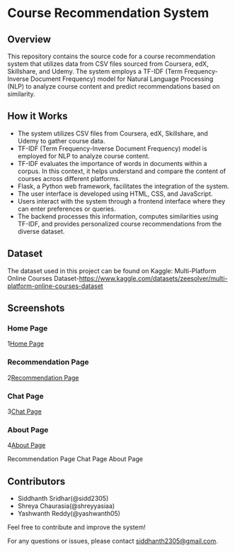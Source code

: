 # Course Recommendation System

## Overview
This repository contains the source code for a course recommendation system that utilizes data from CSV files sourced from Coursera, edX, Skillshare, and Udemy. The system employs a TF-IDF (Term Frequency-Inverse Document Frequency) model for Natural Language Processing (NLP) to analyze course content and predict recommendations based on similarity.

## How it Works
- The system utilizes CSV files from Coursera, edX, Skillshare, and Udemy to gather course data.
- TF-IDF (Term Frequency-Inverse Document Frequency) model is employed for NLP to analyze course content.
- TF-IDF evaluates the importance of words in documents within a corpus. In this context, it helps understand and compare the content of courses across different platforms.
- Flask, a Python web framework, facilitates the integration of the system.
- The user interface is developed using HTML, CSS, and JavaScript.
- Users interact with the system through a frontend interface where they can enter preferences or queries.
- The backend processes this information, computes similarities using TF-IDF, and provides personalized course recommendations from the diverse dataset.

## Dataset
The dataset used in this project can be found on Kaggle: Multi-Platform Online Courses Dataset-https://www.kaggle.com/datasets/zeesolver/multi-platform-online-courses-dataset

## Screenshots
### Home Page
1[Home Page](https://drive.google.com/file/u/9/d/1R9qs0gRa8ObKJOsS9wbHedsJYOpnmMYU/view?usp=drive_open)

### Recommendation Page
2[Recommendation Page](link-to-recommendation-page-screenshot)

### Chat Page
3[Chat Page](link-to-chat-page-screenshot)

### About Page
4[About Page](link-to-about-page-screenshot)

Recommendation Page
Chat Page
About Page

## Contributors
- Siddhanth Sridhar(@sidd2305)
- Shreya Chaurasia(@shreyyasiaa)
- Yashwanth Reddy(@yashwanth05)


Feel free to contribute and improve the system!

For any questions or issues, please contact [siddhanth2305@gmail.com](mailto:siddhanth2305@gmail.com).
